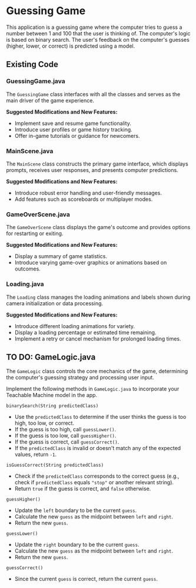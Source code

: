 # Guessing Game

This application is a guessing game where the computer tries to guess a number between 1 and 100 that the user is thinking of. The computer's logic is based on binary search. The user's feedback on the computer's guesses (higher, lower, or correct) is predicted using a model.

## Existing Code

### GuessingGame.java

The `GuessingGame` class interfaces with all the classes and serves as the main driver of the game experience.

**Suggested Modifications and New Features:**

* Implement save and resume game functionality.
* Introduce user profiles or game history tracking.
* Offer in-game tutorials or guidance for newcomers.

### MainScene.java

The `MainScene` class constructs the primary game interface, which displays prompts, receives user responses, and presents computer predictions.

**Suggested Modifications and New Features:**

* Introduce robust error handling and user-friendly messages.
* Add features such as scoreboards or multiplayer modes.

### GameOverScene.java

The `GameOverScene` class displays the game's outcome and provides options for restarting or exiting.

**Suggested Modifications and New Features:**

* Display a summary of game statistics.
* Introduce varying game-over graphics or animations based on outcomes.

### Loading.java

The `Loading` class manages the loading animations and labels shown during camera initialization or data processing.

**Suggested Modifications and New Features:**

* Introduce different loading animations for variety.
* Display a loading percentage or estimated time remaining.
* Implement a retry or cancel mechanism for prolonged loading times.

## TO DO: GameLogic.java

The `GameLogic` class controls the core mechanics of the game, determining the computer's guessing strategy and processing user input.

Implement the following methods in `GameLogic.java` to incorporate your Teachable Machine model in the app.

`binarySearch(String predictedClass)`

* Use the `predictedClass` to determine if the user thinks the guess is too high, too low, or correct.
* If the guess is too high, call `guessLower()`.
* If the guess is too low, call `guessHigher()`.
* If the guess is correct, call `guessCorrect()`.
* If the `predictedClass` is invalid or doesn't match any of the expected values, return `-1`.

`isGuessCorrect(String predictedClass)`

* Check if the `predictedClass` corresponds to the correct guess (e.g., check if `predictedClass` equals `"stop"` or another relevant string).
* Return `true` if the guess is correct, and `false` otherwise.

`guessHigher()`

* Update the `left` boundary to be the current `guess`.
* Calculate the new `guess` as the midpoint between `left` and `right`.
* Return the new `guess`.

`guessLower()`

* Update the `right` boundary to be the current `guess`.
* Calculate the new `guess` as the midpoint between `left` and `right`.
* Return the new `guess`.

`guessCorrect()`

* Since the current `guess` is correct, return the current `guess`.